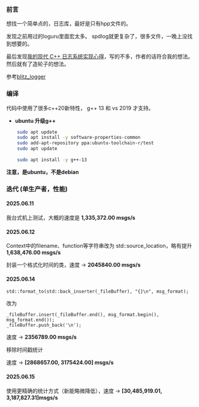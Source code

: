 
### 前言

想找一个简单点的，日志库，最好是只有hpp文件的。  

发现之前用过的loguru里面宏太多。
spdlog就更复杂了，很多文件，一晚上没找到想要的。

最后发现[我的现代 C++ 日志系统实现心得](https://zhuanlan.zhihu.com/p/7580825580)，写的不多，作者的话符合我的想法。  
然后就有了造轮子的想法。

参考[blitz_logger](https://github.com/Pp3ng/blitz_logger )


### 编译

代码中使用了很多c++20新特性，    g++ 13 和 vs 2019 才支持。

+ **ubuntu 升级g++**

```bash
    sudo apt update
    sudo apt install -y software-properties-common
    sudo add-apt-repository ppa:ubuntu-toolchain-r/test
    sudo apt update
    
    sudo apt install -y g++-13
```

**注意，是ubuntu，不是debian**

### 迭代 (单生产者，性能)

#### 2025.06.11

  我台式机上测试，大概的速度是 **1,335,372.00 msgs/s**

#### 2025.06.12

  Context中的filename、function等字符串改为 std::source_location，略有提升
  **1,638,476.00 msgs/s**

  封装一个格式化时间的类，速度 -> **2045840.00 msgs/s**

#### 2025.06.14

```
std::format_to(std::back_inserter(_fileBuffer), "{}\n", msg_format); 
```

 改为

```
_fileBuffer.insert(_fileBuffer.end(), msg_format.begin(), msg_format.end());
_fileBuffer.push_back('\n');
```

  速度 -> **2356789.00 msgs/s**

移除时间戳统计

  速度 -> **[2868657.00, 3175424.00] msgs/s**

#### 2025.06.15

使用更精确的统计方式（新能略微降低），速度 -> **[30,485,919.01,  3,187,827.31]msgs/s**